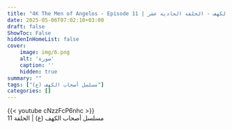 ```yaml
---
title: "4K The Men of Angelos - Episode 11 | مسلسل أصحاب الكهف - الحلقة الحادية عشر"
date: 2025-05-06T07:02:10+03:00
draft: false
ShowToc: False
hiddenInHomeList: false
cover:
    image: img/6.png
    alt: 'صورة'
    caption: ''
    hidden: true
summary: ""
tags: ["مسلسل أصحاب الكهف (ع)"]
categories: []
---
```


{{< youtube cNzzFcP6nhc >}}
<br>
مسلسل أصحاب الكهف (ع) | الحلقة 11
